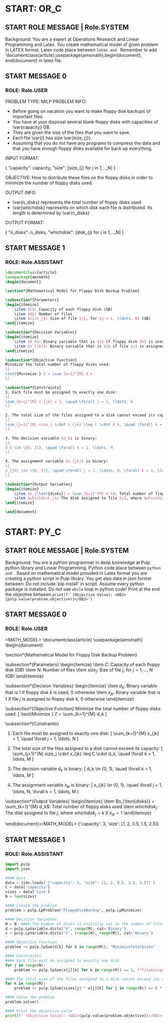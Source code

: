 # START: OR_C 
## START ROLE MESSAGE | Role.SYSTEM 
Background: You are a expert at Operations Research and Linear Programming and Latex. You create mathematical model of given problem in LATEX format. Latex code place between ```latex and ``` Remember to add 'documentclass{article},usepackage{amsmath},begin{document}, end{document} in latex file. 
## START MESSAGE 0 
### ROLE: Role.USER
<DESCRIPTION>
PROBLEM TYPE: MILP
PROBLEM INFO:

- Before going on vacation you want to make floppy disk backups of important files. 
- You have at your disposal several blank floppy disks with capacities of \var{capacity} GB. 
- They are given the size of the files that you want to save.
- Each file \var{j} has size \var{size_{j}}.
- Assuming that you do not have any programs to compress the data and that you have enough floppy disks available for back up everything.

INPUT FORMAT:

{
	"capacity": capacity,
	"size": [size_{j} for j in 1,...,N]
}

OBJECTIVE: How to distribute these files on the floppy disks in order to minimize the number of floppy disks used.

OUTPUT INFO:

- \var{n_disks} represents the total number of floppy disks used
- \var{whichdisk} represents on which disk each file is distributed. Its length is determined by \var{n_disks}

OUTPUT FORMAT:

{
	"n_disks": n_disks,
	"whichdisk": [disk_{j} for j in 1,...,N]
}
</DESCRIPTION>


## START MESSAGE 1 
### ROLE: Role.ASSISTANT
```latex
\documentclass{article}
\usepackage{amsmath}
\begin{document}

\section*{Mathematical Model for Floppy Disk Backup Problem}

\subsection*{Parameters}
\begin{itemize}
    \item $C$: Capacity of each floppy disk (GB)
    \item $N$: Number of files
    \item $size_j$: Size of file $j$, for $j = 1, \ldots, N$ (GB)
\end{itemize}

\subsection*{Decision Variables}
\begin{itemize}
    \item $d_k$: Binary variable that is $1$ if floppy disk $k$ is used, $0$ otherwise
    \item $x_{jk}$: Binary variable that is $1$ if file $j$ is assigned to floppy disk $k$, $0$ otherwise
\end{itemize}

\subsection*{Objective Function}
Minimize the total number of floppy disks used:
\[
\text{Minimize } Z = \sum_{k=1}^{M} d_k
\]

\subsection*{Constraints}
1. Each file must be assigned to exactly one disk:
\[
\sum_{k=1}^{M} x_{jk} = 1, \quad \forall j = 1, \ldots, N
\]

2. The total size of the files assigned to a disk cannot exceed its capacity:
\[
\sum_{j=1}^{N} size_j \cdot x_{jk} \leq C \cdot d_k, \quad \forall k = 1, \ldots, M
\]

3. The decision variable $d_k$ is binary:
\[
d_k \in \{0, 1\}, \quad \forall k = 1, \ldots, M
\]

4. The assignment variable $x_{jk}$ is binary:
\[
x_{jk} \in \{0, 1\}, \quad \forall j = 1, \ldots, N, \forall k = 1, \ldots, M
\]

\subsection*{Output Variables}
\begin{itemize}
    \item $n_{\text{disks}} = \sum_{k=1}^{M} d_k$: Total number of floppy disks used
    \item $whichdisk_j$: The disk assigned to file $j$, where $whichdisk_j = k$ if $x_{jk} = 1$
\end{itemize}

\end{document}
```

# START: PY_C 
## START ROLE MESSAGE | Role.SYSTEM 
Background: You are a python programmer in deep knowledge at Pulp python library and Linear Programming. Python code place between ```python and ```. Based on mathematical model provided in Latex format you are creating a python script in Pulp library. You get also data in json format between: <DATA></DATA> Do not include 'pip install' in script. Assume every python package is installed. Do not use `while` loop in python code! Print at the end the objective between <OBJ></OBJ> `print(f' (Objective Value): <OBJ>{pulp.value(problem.objective)}</OBJ>')` 
## START MESSAGE 0 
### ROLE: Role.USER
<MATH_MODEL>
\documentclass{article}
\usepackage{amsmath}
\begin{document}

\section*{Mathematical Model for Floppy Disk Backup Problem}

\subsection*{Parameters}
\begin{itemize}
    \item $C$: Capacity of each floppy disk (GB)
    \item $N$: Number of files
    \item $size_j$: Size of file $j$, for $j = 1, \ldots, N$ (GB)
\end{itemize}

\subsection*{Decision Variables}
\begin{itemize}
    \item $d_k$: Binary variable that is $1$ if floppy disk $k$ is used, $0$ otherwise
    \item $x_{jk}$: Binary variable that is $1$ if file $j$ is assigned to floppy disk $k$, $0$ otherwise
\end{itemize}

\subsection*{Objective Function}
Minimize the total number of floppy disks used:
\[
\text{Minimize } Z = \sum_{k=1}^{M} d_k
\]

\subsection*{Constraints}
1. Each file must be assigned to exactly one disk:
\[
\sum_{k=1}^{M} x_{jk} = 1, \quad \forall j = 1, \ldots, N
\]

2. The total size of the files assigned to a disk cannot exceed its capacity:
\[
\sum_{j=1}^{N} size_j \cdot x_{jk} \leq C \cdot d_k, \quad \forall k = 1, \ldots, M
\]

3. The decision variable $d_k$ is binary:
\[
d_k \in \{0, 1\}, \quad \forall k = 1, \ldots, M
\]

4. The assignment variable $x_{jk}$ is binary:
\[
x_{jk} \in \{0, 1\}, \quad \forall j = 1, \ldots, N, \forall k = 1, \ldots, M
\]

\subsection*{Output Variables}
\begin{itemize}
    \item $n_{\text{disks}} = \sum_{k=1}^{M} d_k$: Total number of floppy disks used
    \item $whichdisk_j$: The disk assigned to file $j$, where $whichdisk_j = k$ if $x_{jk} = 1$
\end{itemize}

\end{document}</MATH_MODEL>
<DATA>
{'capacity': 3, 'size': [1, 2, 0.5, 1.5, 2.5]}</DATA>


## START MESSAGE 1 
### ROLE: Role.ASSISTANT
```python
import pulp
import json

#### Data
data = json.loads('{"capacity": 3, "size": [1, 2, 0.5, 1.5, 2.5]}')
C = data['capacity']
sizes = data['size']
N = len(sizes)

#### Create the problem
problem = pulp.LpProblem("FloppyDiskBackup", pulp.LpMinimize)

#### Decision Variables
M = N  #### The number of disks is initially set to the number of files
d = pulp.LpVariable.dicts("d", range(M), cat='Binary')
x = pulp.LpVariable.dicts("x", (range(N), range(M)), cat='Binary')

#### Objective Function
problem += pulp.lpSum(d[k] for k in range(M)), "MinimizeTotalDisks"

#### Constraints
#### Each file must be assigned to exactly one disk
for j in range(N):
    problem += pulp.lpSum(x[j][k] for k in range(M)) == 1, f"FileAssignment_{j}"

#### The total size of the files assigned to a disk cannot exceed its capacity
for k in range(M):
    problem += pulp.lpSum(sizes[j] * x[j][k] for j in range(N)) <= C * d[k], f"DiskCapacity_{k}"

#### Solve the problem
problem.solve()

#### Print the objective value
print(f' (Objective Value): <OBJ>{pulp.value(problem.objective)}</OBJ>')
```

